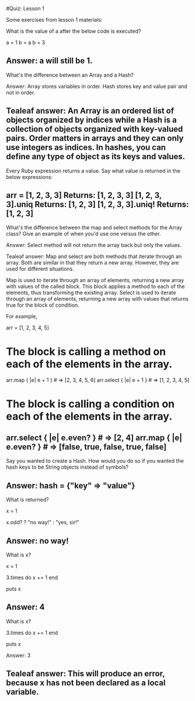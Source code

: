 #Quiz: Lesson 1

Some exercises from lesson 1 materials:

What is the value of a after the below code is executed?

  a = 1
  b = a
  b = 3

Answer: a will still be 1. 
---

What's the difference between an Array and a Hash?

Answer: Array stores variables in order. Hash stores key and value pair and not in order.

Tealeaf answer: An Array is an ordered list of objects organized by indices while a Hash is a collection of objects organized with key-valued pairs. Order matters in arrays and they can only use integers as indices. In hashes, you can define any type of object as its keys and values.
---

Every Ruby expression returns a value. Say what value is returned in the below expressions:

arr = [1, 2, 3, 3] Returns: [1, 2, 3, 3]
[1, 2, 3, 3].uniq  Returns: [1, 2, 3]
[1, 2, 3, 3].uniq! Returns: [1, 2, 3]
---

What's the difference between the map and select methods for the Array class? Give an example of when you'd use one versus the other.

Answer: Select method will not return the array back but only the values.

Tealeaf answer:  Map and select are both methods that iterate through an array. Both are similar in that they return a new array. However, they are used for different situations.


Map is used to iterate through an array of elements, returning a new array with values of the called block. This block applies a method to each of the elements, thus transforming the existing array. Select is used to iterate through an array of elements, returning a new array with values that returns true for the block of condition. 

For example,

arr = [1, 2, 3, 4, 5]

# The block is calling a method on each of the elements in the array.
arr.map { |e| e + 1 }       # => [2, 3, 4, 5, 6]
arr.select { |e| e + 1 }    # => [1, 2, 3, 4, 5]

# The block is calling a condition on each of the elements in the array.
arr.select { |e| e.even? }  # => [2, 4]
arr.map { |e| e.even? }     # => [false, true, false, true, false]
---

Say you wanted to create a Hash. How would you do so if you wanted the hash keys to be String objects instead of symbols?

Answer: hash = {"key" => "value"}
---

What is returned?

  x = 1

  x.odd? ? "no way!" : "yes, sir!"

Answer: no way!
---

What is x?

  x = 1

  3.times do
    x += 1
  end

  puts x

Answer: 4
---

What is x?

  3.times do
    x += 1
  end

  puts x

Answer: 3

Tealeaf answer: This will produce an error, because x has not been declared as a local variable.
---

